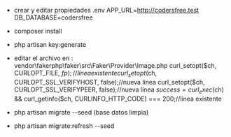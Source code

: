 - crear y editar propiedades .env
  APP_URL=http://codersfree.test
  DB_DATABASE=codersfree

- composer install

- php artisan key:generate

- editar el archivo en : vendor\fakerphp\faker\src\Faker\Provider\Image.php
curl_setopt($ch, CURLOPT_FILE, $fp); //línea existente
curl_setopt($ch, CURLOPT_SSL_VERIFYHOST, false);//nueva línea
curl_setopt($ch, CURLOPT_SSL_VERIFYPEER, false);//nueva línea
$success = curl_exec($ch) && curl_getinfo($ch, CURLINFO_HTTP_CODE) === 200;//línea existente

- php artisan migrate --seed (base datos limpia)
- php artisan migrate:refresh --seed

